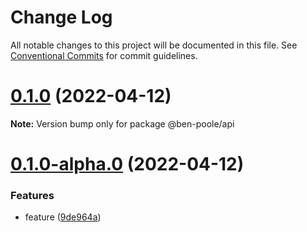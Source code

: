 # Change Log

All notable changes to this project will be documented in this file.
See [Conventional Commits](https://conventionalcommits.org) for commit guidelines.

# [0.1.0](https://github.com/ben-poole/lerna-test/compare/@ben-poole/api@0.1.0-alpha.0...@ben-poole/api@0.1.0) (2022-04-12)

**Note:** Version bump only for package @ben-poole/api





# [0.1.0-alpha.0](https://github.com/ben-poole/lerna-test/compare/@ben-poole/api@0.0.7...@ben-poole/api@0.1.0-alpha.0) (2022-04-12)


### Features

* feature ([9de964a](https://github.com/ben-poole/lerna-test/commit/9de964a59e01a87b2c176b59f48358b9d205e162))
